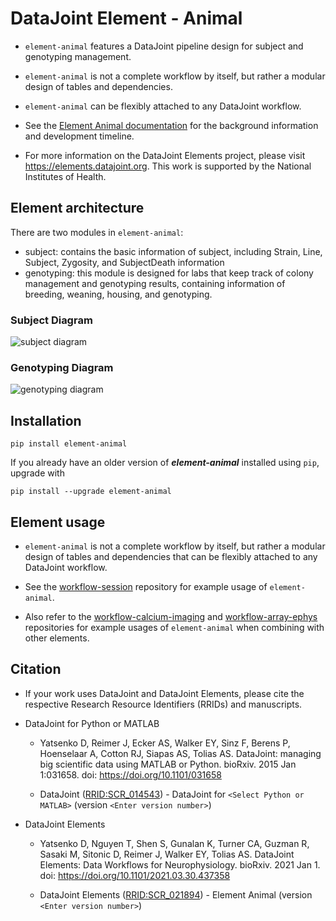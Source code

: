 # DataJoint Element - Animal

+ `element-animal` features a DataJoint pipeline design for subject and genotyping management. 

+ `element-animal` is not a complete workflow by itself, but rather a modular design of tables and dependencies. 

+ `element-animal` can be flexibly attached to any DataJoint workflow.

+ See the [Element Animal documentation](https://elements.datajoint.org/description/animal/) for the background information and development timeline.

+ For more information on the DataJoint Elements project, please visit https://elements.datajoint.org.  This work is supported by the National Institutes of Health.

## Element architecture

There are two modules in `element-animal`:
+ subject: contains the basic information of subject, including Strain, Line, Subject, Zygosity, and SubjectDeath information
+ genotyping: this module is designed for labs that keep track of colony management and genotyping results, containing information of breeding, weaning, housing, and genotyping.

### Subject Diagram
![subject diagram](images/subject_diagram.svg)

### Genotyping Diagram
![genotyping diagram](images/genotyping_diagram.svg)

## Installation
```
pip install element-animal
```

If you already have an older version of ***element-animal*** installed using `pip`, upgrade with
```
pip install --upgrade element-animal
```

## Element usage

+ `element-animal` is not a complete workflow by itself, but rather a modular design of tables and dependencies that can be flexibly attached to any DataJoint workflow.

+ See the [workflow-session](https://github.com/datajoint/workflow-session) repository for example usage of `element-animal`.

+ Also refer to the [workflow-calcium-imaging](https://github.com/datajoint/workflow-calcium-imaging) and [workflow-array-ephys](https://github.com/datajoint/workflow-array-ephys) repositories for example usages of `element-animal` when combining with other elements.

## Citation

+ If your work uses DataJoint and DataJoint Elements, please cite the respective Research Resource Identifiers (RRIDs) and manuscripts.

+ DataJoint for Python or MATLAB
    + Yatsenko D, Reimer J, Ecker AS, Walker EY, Sinz F, Berens P, Hoenselaar A, Cotton RJ, Siapas AS, Tolias AS. DataJoint: managing big scientific data using MATLAB or Python. bioRxiv. 2015 Jan 1:031658. doi: https://doi.org/10.1101/031658

    + DataJoint ([RRID:SCR_014543](https://scicrunch.org/resolver/SCR_014543)) - DataJoint for `<Select Python or MATLAB>` (version `<Enter version number>`)

+ DataJoint Elements
    + Yatsenko D, Nguyen T, Shen S, Gunalan K, Turner CA, Guzman R, Sasaki M, Sitonic D, Reimer J, Walker EY, Tolias AS. DataJoint Elements: Data Workflows for Neurophysiology. bioRxiv. 2021 Jan 1. doi: https://doi.org/10.1101/2021.03.30.437358

    + DataJoint Elements ([RRID:SCR_021894](https://scicrunch.org/resolver/SCR_021894)) - Element Animal (version `<Enter version number>`)